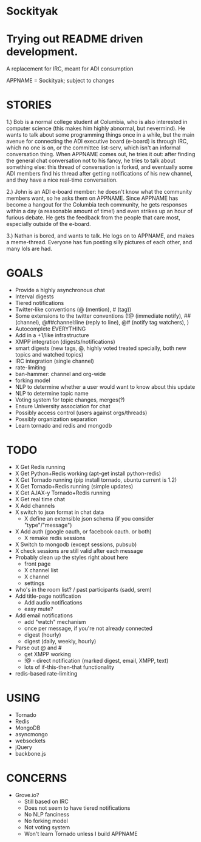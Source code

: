 Sockityak
================================================================================
Trying out README driven development.
================================================================================

A replacement for IRC, meant for ADI consumption

APPNAME = Sockityak; subject to changes

STORIES
================================================================================

1.) Bob is a normal college student at Columbia, who is also
interested in computer science (this makes him highly abnormal, but
nevermind). He wants to talk about some programming things once in a
while, but the main avenue for connecting the ADI executive board
(e-board) is through IRC, which no one is on, or the committee
list-serv, which isn't an informal conversation thing. When APPNAME
comes out, he tries it out: after finding the general chat
conversation not to his fancy, he tries to talk about something else:
this thread of conversation is forked, and eventually some ADI members
find his thread after getting notifications of his new channel, and
they have a nice real-time conversation.

2.) John is an ADI e-board member: he doesn't know what the community
members want, so he asks them on APPNAME. Since APPNAME has become a
hangout for the Columbia tech community, he gets responses within a
day (a reasonable amount of time!) and even strikes up an hour of
furious debate. He gets the feedback from the people that care most,
especially outside of the e-board.

3.) Nathan is bored, and wants to talk. He logs on to APPNAME, and
makes a meme-thread. Everyone has fun posting silly pictures of each
other, and many lols are had.

GOALS
================================================================================
 - Provide a highly asynchronous chat
 - Interval digests
 - Tiered notifications
 - Twitter-like conventions (@ (mention), # (tag))
 - Some extensions to the twitter conventions
   (!@ (immediate notify), ## (channel), @##channel:line (reply to line),
    @# (notify tag watchers), )
 - Autocomplete EVERYTHING
 - Add in a +1/like infrastructure
 - XMPP integration (digests/notifications)
 - smart digests (new tags, @, highly voted treated specially,
   both new topics and watched topics)
 - IRC integration (single channel)
 - rate-limiting
 - ban-hammer: channel and org-wide
 - forking model
 - NLP to determine whether a user would want to know about this update
 - NLP to determine topic name
 - Voting system for topic changes, merges(?)
 - Ensure University association for chat
 - Possibly access control (users against orgs/threads)
 - Possibly organization separation
 - Learn tornado and redis and mongodb

TODO
================================================================================
 - X Get Redis running
 - X Get Python+Redis working (apt-get install python-redis)
 - X Get Tornado running (pip install tornado, ubuntu current is 1.2)
 - X Get Tornado+Redis running (simple updates)
 - X Get AJAX-y Tornado+Redis running
 - X Get real time chat
 - X Add channels
 - X switch to json format in chat data
   - X define an extensible json schema (if you consider "type"/"message")
 - X Add auth (google oauth, or facebook oauth. or both)
   - X remake redis sessions
 - X Switch to mongodb (except sessions, pubsub)
 - X check sessions are still valid after each message
 - Probably clean up the styles right about here
   - front page
   - X channel list
   - X channel
   - settings
 - who's in the room list? / past participants (sadd, srem)
 - Add title-page notification
   - Add audio notifications
   - easy mute?
 - Add email notifications
   - add "watch" mechanism
   - once per message, if you're not already connected
   - digest (hourly)
   - digest (daily, weekly, hourly)
 - Parse out @ and #
   - get XMPP working
   - !@ - direct notification (marked digest, email, XMPP, text)
   - lots of if-this-then-that functionality
 - redis-based rate-limiting

USING
================================================================================
 - Tornado
 - Redis
 - MongoDB
 - asyncmongo
 - websockets
 - jQuery
 - backbone.js

CONCERNS
================================================================================
 - Grove.io?
   - Still based on IRC
   - Does not seem to have tiered notifications
   - No NLP fanciness
   - No forking model
   - Not voting system
   - Won't learn Tornado unless I build APPNAME
